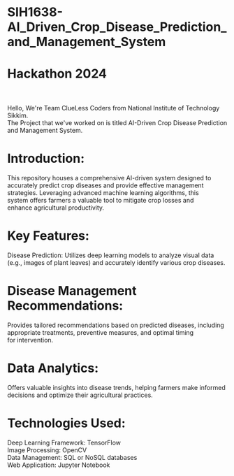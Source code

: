 # SIH1638-AI_Driven_Crop_Disease_Prediction_and_Management_System
# Hackathon 2024<br><br>
Hello, We're Team ClueLess Coders from National Institute of Technology Sikkim.<br> 
The Project that we've worked on is titled AI-Driven Crop Disease Prediction and Management System.<br>
# Introduction:<br>
This repository houses a comprehensive AI-driven system designed to<br> accurately predict crop diseases and provide effective management<br> strategies. Leveraging advanced machine learning algorithms, this<br> system offers farmers a valuable tool to mitigate crop losses and<br> enhance agricultural productivity.<br>

# Key Features:<br>
Disease Prediction: Utilizes deep learning models to analyze visual data<br>(e.g., images of plant leaves) and accurately identify various crop diseases.<br>

# Disease Management Recommendations:<br>
Provides tailored recommendations based on predicted diseases, including<br> 
appropriate treatments, preventive measures, and optimal timing<br>
for intervention.<br>

# Data Analytics:<br>
Offers valuable insights into disease trends, helping farmers make informed<br>
decisions and optimize their agricultural practices.<br>

# Technologies Used:<br>
Deep Learning Framework: TensorFlow<br>
Image Processing: OpenCV<br>
Data Management: SQL or NoSQL databases<br>
Web Application: Jupyter Notebook<br>
